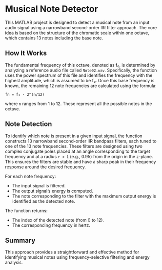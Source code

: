 # Musical Note Detector

This MATLAB project is designed to detect a musical note from an input audio signal using a narrowband second-order IIR filter approach. The core idea is based on the structure of the chromatic scale within one octave, which contains 13 notes including the base note.

## How It Works
The fundamental frequency of this octave, denoted as f₀, is determined by analyzing a reference audio file called `Note02.wav`. Specifically, the function uses the power spectrum of this file and identifies the frequency with the highest amplitude, which is assumed to be f₀. Once this base frequency is known, the remaining 12 note frequencies are calculated using the formula:

```
fn = f₀ · 2^(n/12)
```

where `n` ranges from 1 to 12. These represent all the possible notes in the octave.

## Note Detection
To identify which note is present in a given input signal, the function constructs 13 narrowband second-order IIR bandpass filters, each tuned to one of the 13 note frequencies. These filters are designed using two complex conjugate poles placed at an angle corresponding to the target frequency and at a radius `r < 1` (e.g., 0.95) from the origin in the z-plane. This ensures the filters are stable and have a sharp peak in their frequency response around the desired frequency.

For each note frequency:
- The input signal is filtered.
- The output signal’s energy is computed.
- The note corresponding to the filter with the maximum output energy is identified as the detected note.

The function returns:
- The index of the detected note (from 0 to 12).
- The corresponding frequency in hertz.

## Summary
This approach provides a straightforward and effective method for identifying musical notes using frequency-selective filtering and energy analysis.